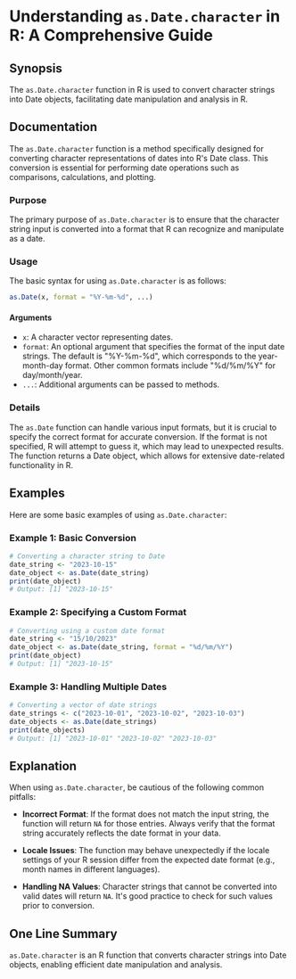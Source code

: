 <!--
Meta Description: # Understanding `as.Date.character` in R: A Comprehensive Guide ## Synopsis The `as.Date.character` function in R is used to convert character strings...
Meta Keywords: date, character, format, 2023, function
-->

# Understanding `as.Date.character` in R: A Comprehensive Guide

## Synopsis
The `as.Date.character` function in R is used to convert character strings into Date objects, facilitating date manipulation and analysis in R.

## Documentation
The `as.Date.character` function is a method specifically designed for converting character representations of dates into R's Date class. This conversion is essential for performing date operations such as comparisons, calculations, and plotting.

### Purpose
The primary purpose of `as.Date.character` is to ensure that the character string input is converted into a format that R can recognize and manipulate as a date.

### Usage
The basic syntax for using `as.Date.character` is as follows:

```R
as.Date(x, format = "%Y-%m-%d", ...)
```

#### Arguments
- `x`: A character vector representing dates.
- `format`: An optional argument that specifies the format of the input date strings. The default is "%Y-%m-%d", which corresponds to the year-month-day format. Other common formats include "%d/%m/%Y" for day/month/year.
- `...`: Additional arguments can be passed to methods.

### Details
The `as.Date` function can handle various input formats, but it is crucial to specify the correct format for accurate conversion. If the format is not specified, R will attempt to guess it, which may lead to unexpected results. The function returns a Date object, which allows for extensive date-related functionality in R.

## Examples
Here are some basic examples of using `as.Date.character`:

### Example 1: Basic Conversion
```R
# Converting a character string to Date
date_string <- "2023-10-15"
date_object <- as.Date(date_string)
print(date_object)
# Output: [1] "2023-10-15"
```

### Example 2: Specifying a Custom Format
```R
# Converting using a custom date format
date_string <- "15/10/2023"
date_object <- as.Date(date_string, format = "%d/%m/%Y")
print(date_object)
# Output: [1] "2023-10-15"
```

### Example 3: Handling Multiple Dates
```R
# Converting a vector of date strings
date_strings <- c("2023-10-01", "2023-10-02", "2023-10-03")
date_objects <- as.Date(date_strings)
print(date_objects)
# Output: [1] "2023-10-01" "2023-10-02" "2023-10-03"
```

## Explanation
When using `as.Date.character`, be cautious of the following common pitfalls:

- **Incorrect Format**: If the format does not match the input string, the function will return `NA` for those entries. Always verify that the format string accurately reflects the date format in your data.
  
- **Locale Issues**: The function may behave unexpectedly if the locale settings of your R session differ from the expected date format (e.g., month names in different languages).

- **Handling NA Values**: Character strings that cannot be converted into valid dates will return `NA`. It's good practice to check for such values prior to conversion.

## One Line Summary
`as.Date.character` is an R function that converts character strings into Date objects, enabling efficient date manipulation and analysis.